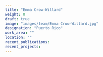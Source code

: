 ```yaml
---
title: "Emma Crow-Willard"
weight: 0
draft: true
image: "images/team/Emma Crow-Willard.jpg"
designation: "Puerto Rico"
work_area: ""
location: ""
recent_publications:
recent_projects:
---
```


